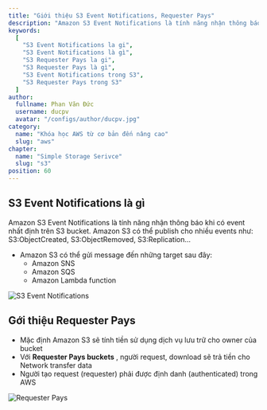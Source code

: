 ```yaml
---
title: "Giới thiệu S3 Event Notifications, Requester Pays"
description: "Amazon S3 Event Notifications là tính năng nhận thông báo khi có event nhất định trên S3 bucket. Với Requester Pays buckets , người request, download sẽ trả tiền cho Network transfer data"
keywords:
  [
    "S3 Event Notifications la gi",
    "S3 Event Notifications là gì",
    "S3 Requester Pays la gi",
    "S3 Requester Pays là gì",
    "S3 Event Notifications trong S3",
    "S3 Requester Pays trong S3"
  ]
author:
  fullname: Phan Văn Đức
  username: ducpv
  avatar: "/configs/author/ducpv.jpg"
category:
  name: "Khóa học AWS từ cơ bản đến nâng cao"
  slug: "aws"
chapter:
  name: "Simple Storage Serivce"
  slug: "s3"
position: 60
---
```


## S3 Event Notifications là gì

Amazon S3 Event Notifications là tính năng nhận thông báo khi có event nhất định trên S3 bucket. Amazon S3 có thể publish cho nhiều events như: S3:ObjectCreated, S3:ObjectRemoved, S3:Replication...

- Amazon S3 có thể gửi message đến những target sau đây:
  - Amazon SNS
  - Amazon SQS
  - Amazon Lambda function

![S3 Event Notifications](https://user-images.githubusercontent.com/29729545/151324830-92d2db09-c437-4e21-a732-865bab8a9466.png)

## Gới thiệu Requester Pays

- Mặc định Amazon S3 sẽ tính tiền sử dụng dịch vụ lưu trữ cho owner của bucket
- Với **Requester Pays buckets** , người request, download sẽ trả tiền cho Network transfer data
- Người tạo request (requester) phải được định danh (authenticated) trong AWS

![Requester Pays](https://user-images.githubusercontent.com/29729545/151326716-7681bab7-d7c2-4c5e-afdf-aeb5d66abd01.png)
